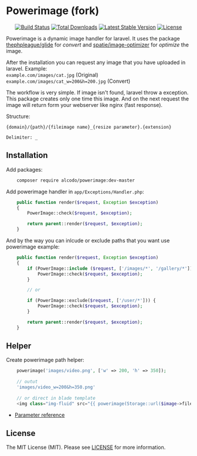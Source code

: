 # Powerimage (fork)


<p align="center">
<a href="https://travis-ci.org/alcodo/powerimage"><img src="https://travis-ci.org/alcodo/powerimage.svg" alt="Build Status"></a>
<a href="https://packagist.org/packages/alcodo/powerimage"><img src="https://poser.pugx.org/alcodo/powerimage/d/total.svg" alt="Total Downloads"></a>
<a href="https://packagist.org/alcodo/powerimage/framework"><img src="https://poser.pugx.org/alcodo/powerimage/v/stable.svg" alt="Latest Stable Version"></a>
<a href="https://packagist.org/alcodo/powerimage/framework"><img src="https://poser.pugx.org/alcodo/powerimage/license.svg" alt="License"></a>
</p>

Powerimage is a dynamic image handler for laravel. It uses the package [thephpleague/glide](https://github.com/thephpleague/glide) for *convert* and [spatie/image-optimizer](https://github.com/spatie/image-optimizer)  for *optimize* the image. 

After the installation you can request any image that you have uploaded in laravel. Example:    
```example.com/images/cat.jpg``` (Original)     
```example.com/images/cat_w=200&h=200.jpg``` (Convert)

The workflow is very simple. If image isn't found, laravel throw a exception. 
This package creates only one time this image. And on the next request the image will
return form your webserver like nginx (fast response).

Structure:
```
{domain}/{path}/{fileimage name}_{resize parameter}.{extension}

Delimiter: _
```

## Installation

Add packages:
```bash
    composer require alcodo/powerimage:dev-master
```

Add powerimage handler in `app/Exceptions/Handler.php`:
```php
    public function render($request, Exception $exception)
    {
        PowerImage::check($request, $exception);

        return parent::render($request, $exception);
    }
```

And by the way you can inlcude or exclude paths that you want use powerimage example:
```php
    public function render($request, Exception $exception)
    {
        if (PowerImage::include ($request, ['/images/*', '/gallery/*'])) {
            PowerImage::check($request, $exception);
        }

        // or

        if (PowerImage::exclude($request, ['/user/*'])) {
            PowerImage::check($request, $exception);
        }

        return parent::render($request, $exception);
    }
```
## Helper

Create powerimage path helper:
```php
    powerimage('images/video.png', ['w' => 200, 'h' => 350]);
    
    // outut
    'images/video_w=200&h=350.png'
    
    // or direct in blade template
    <img class="img-fluid" src="{{ powerimage(Storage::url($image->filepath), ['w'=> 260, 'h' => 260])  }}" alt=""/>
```

- [Parameter reference](http://glide.thephpleague.com/1.0/api/quick-reference/)

## License

The MIT License (MIT). Please see [LICENSE](https://github.com/alcodo/powerimage/blob/master/LICENSE) for more information.
